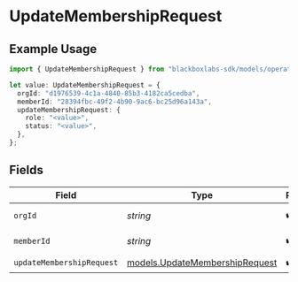 # UpdateMembershipRequest

## Example Usage

```typescript
import { UpdateMembershipRequest } from "blackboxlabs-sdk/models/operations";

let value: UpdateMembershipRequest = {
  orgId: "d1976539-4c1a-4840-85b3-4182ca5cedba",
  memberId: "28394fbc-49f2-4b90-9ac6-bc25d96a143a",
  updateMembershipRequest: {
    role: "<value>",
    status: "<value>",
  },
};
```

## Fields

| Field                                                                     | Type                                                                      | Required                                                                  | Description                                                               |
| ------------------------------------------------------------------------- | ------------------------------------------------------------------------- | ------------------------------------------------------------------------- | ------------------------------------------------------------------------- |
| `orgId`                                                                   | *string*                                                                  | :heavy_check_mark:                                                        | Organization ID                                                           |
| `memberId`                                                                | *string*                                                                  | :heavy_check_mark:                                                        | Member user ID                                                            |
| `updateMembershipRequest`                                                 | [models.UpdateMembershipRequest](../../models/updatemembershiprequest.md) | :heavy_check_mark:                                                        | N/A                                                                       |